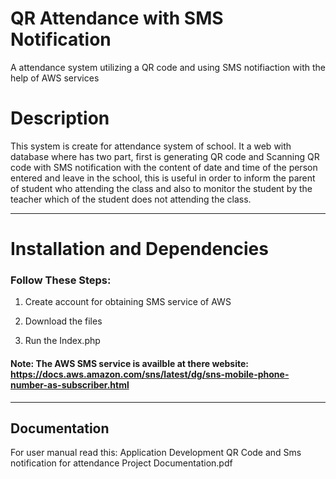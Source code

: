 
# QR Attendance with SMS Notification

A attendance system utilizing a QR code and using SMS notifiaction with the help of AWS services 

# Description

This system is create for attendance system of school. It a web with database where has two part, first is generating QR code and Scanning QR code with SMS notification with the content of date and time of the person entered and leave in the school, this is useful in order to inform the parent of student who attending the class and also to monitor the student by the teacher which of the student does not attending the class. 

***



# Installation and Dependencies
### Follow These Steps:

1. Create account for obtaining SMS service of AWS 

2. Download the files

3. Run the Index.php

#### Note: The AWS SMS service is availble at there website: https://docs.aws.amazon.com/sns/latest/dg/sns-mobile-phone-number-as-subscriber.html

***
## Documentation 
For user manual read this: Application Development QR Code and Sms notification for attendance Project Documentation.pdf




